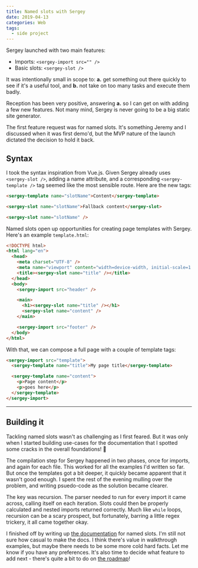 ```yaml
---
title: Named slots with Sergey
date: 2019-04-13
categories: Web
tags:
  - side project
---
```


Sergey launched with two main features:

- Imports: `<sergey-import src="" />`
- Basic slots: `<sergey-slot />`

It was intentionally small in scope to: **a.** get something out there quickly to see if it's a useful tool, and **b.** not take on too many tasks and execute them badly.

Reception has been very positive, answering **a.** so I can get on with adding a few new features. Not many mind, Sergey is never going to be a big static site generator.

The first feature request was for named slots. It's something Jeremy and I discussed when it was first demo'd, but the MVP nature of the launch dictated the decision to hold it back.

## Syntax

I took the syntax inspiration from Vue.js. Given Sergey already uses `<sergey-slot />`, adding a name attribute, and a corresponding `<sergey-template />` tag seemed like the most sensible route. Here are the new tags:

```html
<sergey-template name="slotName">Content</sergey-template>

<sergey-slot name="slotName">Fallback content</sergey-slot>

<sergey-slot name="slotName" />
```

Named slots open up opportunities for creating page templates with Sergey. Here's an example `template.html`:

```html
<!DOCTYPE html>
<html lang="en">
  <head>
    <meta charset="UTF-8" />
    <meta name="viewport" content="width=device-width, initial-scale=1.0" />
    <title><sergey-slot name="title" /></title>
  </head>
  <body>
    <sergey-import src="header" />

    <main>
      <h1><sergey-slot name="title" /></h1>
      <sergey-slot name="content" />
    </main>

    <sergey-import src="footer" />
  </body>
</html>
```

With that, we can compose a full page with a couple of template tags:

```html
<sergey-import src="template">
  <sergey-template name="title">My page title</sergey-template>

  <sergey-template name="content">
    <p>Page content</p>
    <p>goes here</p>
  </sergey-template>
</sergey-import>
```

---

## Building it

Tackling named slots wasn't as challenging as I first feared. But it was only when I started building use-cases for the documentation that I spotted some cracks in the overall foundations! 😬

The compilation step for Sergey happened in two phases, once for imports, and again for each file. This worked for all the examples I'd written so far. But once the templates got a bit deeper, it quickly became apparent that it wasn't good enough. I spent the rest of the evening mulling over the problem, and writing psuedo-code as the solution became clearer.

The key was recursion. The parser needed to run for every import it came across, calling itself on each iteration. Slots could then be properly calculated and nested imports returned correctly. Much like `while` loops, recursion can be a scary prospect, but fortunately, barring a little regex trickery, it all came together okay.

I finished off by writing up [the documentation](https://sergey.trysmudford.com/slots/#named-slots) for named slots. I'm still not sure how casual to make the docs. I think there's value in walkthrough examples, but maybe there needs to be some more cold hard facts. Let me know if you have any preferences. It's also time to decide what feature to add next - there's quite a bit to do on [the roadmap](https://github.com/trys/sergey/projects/1)!
